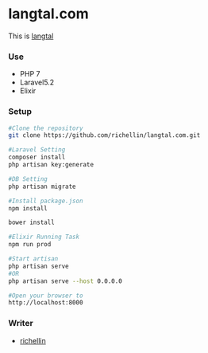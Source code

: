# langtal.com
This is [langtal](https://langtal.com)

### Use
+ PHP 7
+ Laravel5.2
+ Elixir

### Setup
```sh
#Clone the repository
git clone https://github.com/richellin/langtal.com.git

#Laravel Setting
composer install
php artisan key:generate

#DB Setting
php artisan migrate

#Install package.json 
npm install

bower install

#Elixir Running Task
npm run prod

#Start artisan
php artisan serve 
#OR
php artisan serve --host 0.0.0.0

#Open your browser to 
http://localhost:8000
```

### Writer
+ [richellin](http://richellin.github.io)
